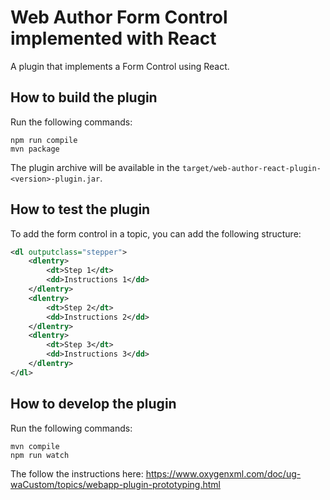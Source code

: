 Web Author Form Control implemented with React
==============================================

A plugin that implements a Form Control using React.

How to build the plugin
-----------------------

Run the following commands:
```
npm run compile
mvn package
```

The plugin archive will be available in the `target/web-author-react-plugin-<version>-plugin.jar`.

How to test the plugin
----------------------

To add the form control in a topic, you can add the following structure:

```xml
<dl outputclass="stepper">
    <dlentry>
        <dt>Step 1</dt>
        <dd>Instructions 1</dd>
    </dlentry>
    <dlentry>
        <dt>Step 2</dt>
        <dd>Instructions 2</dd>
    </dlentry>
    <dlentry>
        <dt>Step 3</dt>
        <dd>Instructions 3</dd>
    </dlentry>
</dl>
```

How to develop the plugin
-------------------------

Run the following commands:
```
mvn compile
npm run watch
```

The follow the instructions here: https://www.oxygenxml.com/doc/ug-waCustom/topics/webapp-plugin-prototyping.html
